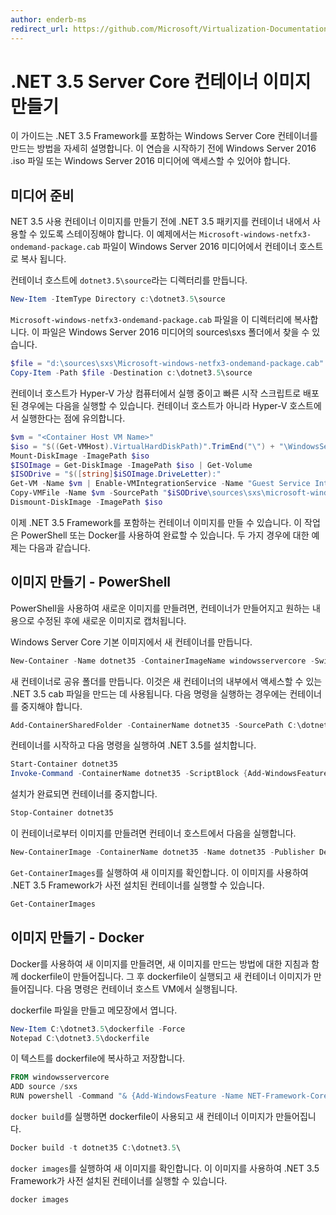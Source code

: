 ```yaml
---
author: enderb-ms
redirect_url: https://github.com/Microsoft/Virtualization-Documentation/tree/master/windows-container-samples
---
```



# .NET 3.5 Server Core 컨테이너 이미지 만들기

이 가이드는 .NET 3.5 Framework를 포함하는 Windows Server Core 컨테이너를 만드는 방법을 자세히 설명합니다. 이 연습을 시작하기 전에 Windows Server 2016 .iso 파일 또는 Windows Server 2016 미디어에 액세스할 수 있어야 합니다.

## 미디어 준비

NET 3.5 사용 컨테이너 이미지를 만들기 전에 .NET 3.5 패키지를 컨테이너 내에서 사용할 수 있도록 스테이징해야 합니다. 이 예제에서는 `Microsoft-windows-netfx3-ondemand-package.cab` 파일이 Windows Server 2016 미디어에서 컨테이너 호스트로 복사 됩니다.

컨테이너 호스트에 `dotnet3.5\source`라는 디렉터리를 만듭니다.

```powershell
New-Item -ItemType Directory c:\dotnet3.5\source
```

`Microsoft-windows-netfx3-ondemand-package.cab` 파일을 이 디렉터리에 복사합니다. 이 파일은 Windows Server 2016 미디어의 sources\sxs 폴더에서 찾을 수 있습니다.

```powershell
$file = "d:\sources\sxs\Microsoft-windows-netfx3-ondemand-package.cab"
Copy-Item -Path $file -Destination c:\dotnet3.5\source
``` 
    
컨테이너 호스트가 Hyper-V 가상 컴퓨터에서 실행 중이고 빠른 시작 스크립트로 배포된 경우에는 다음을 실행할 수 있습니다. 컨테이너 호스트가 아니라 Hyper-V 호스트에서 실행한다는 점에 유의합니다. 

```powershell
$vm = "<Container Host VM Name>"
$iso = "$((Get-VMHost).VirtualHardDiskPath)".TrimEnd("\") + "\WindowsServerTP4.iso"
Mount-DiskImage -ImagePath $iso
$ISOImage = Get-DiskImage -ImagePath $iso | Get-Volume
$ISODrive = "$([string]$iSOImage.DriveLetter):"
Get-VM -Name $vm | Enable-VMIntegrationService -Name "Guest Service Interface"
Copy-VMFile -Name $vm -SourcePath "$iSODrive\sources\sxs\microsoft-windows-netfx3-ondemand-package.cab" -DestinationPath "c:\dotnet3.5\source\microsoft-windows-netfx3-ondemand-package.cab" -FileSource Host -CreateFullPath
Dismount-DiskImage -ImagePath $iso
```

이제 .NET 3.5 Framework를 포함하는 컨테이너 이미지를 만들 수 있습니다. 이 작업은 PowerShell 또는 Docker를 사용하여 완료할 수 있습니다. 두 가지 경우에 대한 예제는 다음과 같습니다.

## 이미지 만들기 - PowerShell

PowerShell을 사용하여 새로운 이미지를 만들려면, 컨테이너가 만들어지고 원하는 내용으로 수정된 후에 새로운 이미지로 캡처됩니다.

Windows Server Core 기본 이미지에서 새 컨테이너를 만듭니다.

```powershell
New-Container -Name dotnet35 -ContainerImageName windowsservercore -SwitchName "Virtual Switch"
```

새 컨테이너로 공유 폴더를 만듭니다. 이것은 새 컨테이너의 내부에서 액세스할 수 있는 .NET 3.5 cab 파일을 만드는 데 사용됩니다.  다음 명령을 실행하는 경우에는 컨테이너를 중지해야 합니다.

```powershell
Add-ContainerSharedFolder -ContainerName dotnet35 -SourcePath C:\dotnet3.5\source -DestinationPath c:\sxs
```

컨테이너를 시작하고 다음 명령을 실행하여 .NET 3.5를 설치합니다.

```powershell
Start-Container dotnet35
Invoke-Command -ContainerName dotnet35 -ScriptBlock {Add-WindowsFeature -Name NET-Framework-Core -Source c:\sxs} -RunAsAdministrator
```

설치가 완료되면 컨테이너를 중지합니다.

```powershell
Stop-Container dotnet35
```

이 컨테이너로부터 이미지를 만들려면 컨테이너 호스트에서 다음을 실행합니다.

```powershell
New-ContainerImage -ContainerName dotnet35 -Name dotnet35 -Publisher Demo -Version 1.0
```

`Get-ContainerImages`를 실행하여 새 이미지를 확인합니다. 이 이미지를 사용하여 .NET 3.5 Framework가 사전 설치된 컨테이너를 실행할 수 있습니다.

```powershell
Get-ContainerImages
```

## 이미지 만들기 - Docker
 
Docker를 사용하여 새 이미지를 만들려면, 새 이미지를 만드는 방법에 대한 지침과 함께 dockerfile이 만들어집니다. 그 후 dockerfile이 실행되고 새 컨테이너 이미지가 만들어집니다. 다음 명령은 컨테이너 호스트 VM에서 실행됩니다.

dockerfile 파일을 만들고 메모장에서 엽니다.

```powershell
New-Item C:\dotnet3.5\dockerfile -Force
Notepad C:\dotnet3.5\dockerfile
```

이 텍스트를 dockerfile에 복사하고 저장합니다.

```powershell
FROM windowsservercore
ADD source /sxs
RUN powershell -Command "& {Add-WindowsFeature -Name NET-Framework-Core -Source c:\sxs}"
```

`docker build`를 실행하면 dockerfile이 사용되고 새 컨테이너 이미지가 만들어집니다.

```powershell
Docker build -t dotnet35 C:\dotnet3.5\
```

`docker images`를 실행하여 새 이미지를 확인합니다. 이 이미지를 사용하여 .NET 3.5 Framework가 사전 설치된 컨테이너를 실행할 수 있습니다.

```powershell
docker images
```


<!--HONumber=May16_HO3-->


